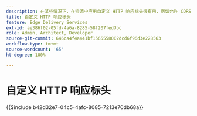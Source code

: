 ```yaml
---
description: 在某些情况下，在资源中应用自定义 HTTP 响应标头很有用，例如允许 CORS。如果要指定标题，请在 Sharepoint 或 Google Drive 中网站的“/.hhelix”文件夹中创建 Excel 工作簿或 Google Sheets 工作簿，在 SharePoint 中称为“headers.xlsx”，在 Google Drive 中称为“headers”。
title: 自定义 HTTP 响应标头
feature: Edge Delivery Services
exl-id: ae386f02-05fd-4a6a-8285-58f207fed7bc
role: Admin, Architect, Developer
source-git-commit: 646ca4f4a441bf1565558002dcd6f96d3e228563
workflow-type: tm+mt
source-wordcount: '65'
ht-degree: 100%

---
```


# 自定义 HTTP 响应标头

{{$include b42d32e7-04c5-4afc-8085-7213e70db68a}}
